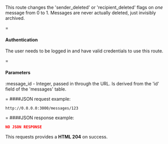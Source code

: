 <!-- --- title: DELETE /messages/:message_id -->

This route changes the 'sender_deleted' or 'recipient_deleted' flags on *one* message from 0 to 1. Messages are never actually deleted, just invisibly archived.

=
#### Authentication

The user needs to be logged in and have valid credentials to use this route.

=
#### Parameters

:message_id - Integer, passed in through the URL. Is derived from the 'id' field of the 'messages' table.

=
####JSON request example:
```
http://0.0.0.0:3000/messages/123
```

=
####JSON response example:

```json
NO JSON RESPONSE
```

This requests provides a <strong>HTML 204</strong> on success.